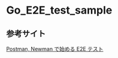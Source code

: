 # Go_E2E_test_sample

## 参考サイト
[Postman, Newman で始める E2E テスト](https://tech.techtouch.jp/entry/postman-newman)
